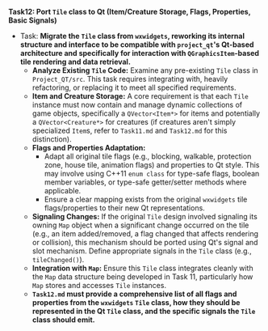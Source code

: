 **Task12: Port `Tile` class to Qt (Item/Creature Storage, Flags, Properties, Basic Signals)**
- Task: **Migrate the `Tile` class from `wxwidgets`, reworking its internal structure and interface to be compatible with `project_qt`'s Qt-based architecture and specifically for interaction with `QGraphicsItem`-based tile rendering and data retrieval.**
    - **Analyze Existing `Tile` Code:** Examine any pre-existing `Tile` class in `Project_QT/src`. This task requires integrating with, heavily refactoring, or replacing it to meet all specified requirements.
    - **Item and Creature Storage:** A core requirement is that each `Tile` instance must now contain and manage dynamic collections of game objects, specifically a `QVector<Item*>` for items and potentially a `QVector<Creature*>` for creatures (if creatures aren't simply specialized `Item`s, refer to `Task11.md` and `Task12.md` for this distinction).
    - **Flags and Properties Adaptation:**
        -   Adapt all original tile flags (e.g., blocking, walkable, protection zone, house tile, animation flags) and properties to Qt style. This may involve using C++11 `enum class` for type-safe flags, boolean member variables, or type-safe getter/setter methods where applicable.
        -   Ensure a clear mapping exists from the original `wxwidgets` tile flags/properties to their new Qt representations.
    - **Signaling Changes:** If the original `Tile` design involved signaling its owning `Map` object when a significant change occurred on the tile (e.g., an item added/removed, a flag changed that affects rendering or collision), this mechanism should be ported using Qt's signal and slot mechanism. Define appropriate signals in the `Tile` class (e.g., `tileChanged()`).
    - **Integration with `Map`:** Ensure this `Tile` class integrates cleanly with the `Map` data structure being developed in Task 11, particularly how `Map` stores and accesses `Tile` instances.
    - **`Task12.md` must provide a comprehensive list of all flags and properties from the `wxwidgets` `Tile` class, how they should be represented in the Qt `Tile` class, and the specific signals the `Tile` class should emit.**
